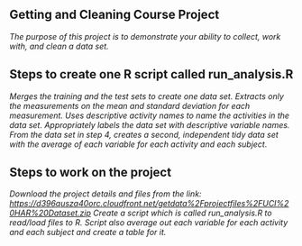## Getting and Cleaning Course Project
*The purpose of this project is to demonstrate your ability to collect, work with, and clean a data set.*

## Steps to create one R script called run_analysis.R 
*Merges the training and the test sets to create one data set.*
*Extracts only the measurements on the mean and standard deviation for each measurement.*
*Uses descriptive activity names to name the activities in the data set.*
*Appropriately labels the data set with descriptive variable names.*
*From the data set in step 4, creates a second, independent tidy data set with the average of each variable for each activity and each subject.*

## Steps to work on the project
*Download the project details and files from the link: https://d396qusza40orc.cloudfront.net/getdata%2Fprojectfiles%2FUCI%20HAR%20Dataset.zip*
*Create a script which is called run_analysis.R to read/load files to R. Script also average out each variable for each activity and each subject and create a table for it.*
